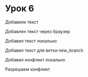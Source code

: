 ﻿# Урок 6

Добавили текст

Добавлен текст через браузер

Добавил текст локально

Добавил текст для ветки new_branch

Добавил конфликт локально

Разрешаем конфликт